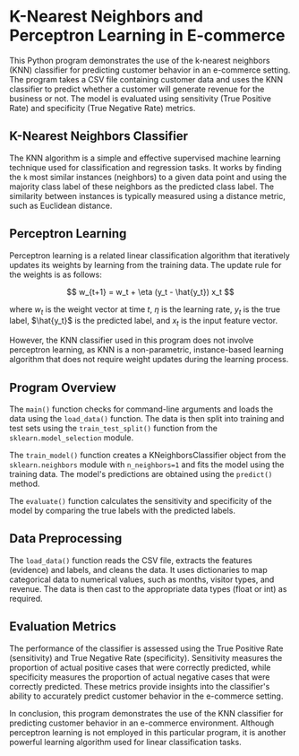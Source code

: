 # K-Nearest Neighbors and Perceptron Learning in E-commerce

This Python program demonstrates the use of the k-nearest neighbors (KNN) classifier for predicting customer behavior in an e-commerce setting. The program takes a CSV file containing customer data and uses the KNN classifier to predict whether a customer will generate revenue for the business or not. The model is evaluated using sensitivity (True Positive Rate) and specificity (True Negative Rate) metrics.

## K-Nearest Neighbors Classifier

The KNN algorithm is a simple and effective supervised machine learning technique used for classification and regression tasks. It works by finding the `k` most similar instances (neighbors) to a given data point and using the majority class label of these neighbors as the predicted class label. The similarity between instances is typically measured using a distance metric, such as Euclidean distance.

## Perceptron Learning

Perceptron learning is a related linear classification algorithm that iteratively updates its weights by learning from the training data. The update rule for the weights is as follows:

$$
w_{t+1} = w_t + \eta (y_t - \hat{y_t}) x_t
$$

where $w_t$ is the weight vector at time $t$, $\eta$ is the learning rate, $y_t$ is the true label, $\hat{y_t}$ is the predicted label, and $x_t$ is the input feature vector.

However, the KNN classifier used in this program does not involve perceptron learning, as KNN is a non-parametric, instance-based learning algorithm that does not require weight updates during the learning process.

## Program Overview

The `main()` function checks for command-line arguments and loads the data using the `load_data()` function. The data is then split into training and test sets using the `train_test_split()` function from the `sklearn.model_selection` module.

The `train_model()` function creates a KNeighborsClassifier object from the `sklearn.neighbors` module with `n_neighbors=1` and fits the model using the training data. The model's predictions are obtained using the `predict()` method.

The `evaluate()` function calculates the sensitivity and specificity of the model by comparing the true labels with the predicted labels.

## Data Preprocessing

The `load_data()` function reads the CSV file, extracts the features (evidence) and labels, and cleans the data. It uses dictionaries to map categorical data to numerical values, such as months, visitor types, and revenue. The data is then cast to the appropriate data types (float or int) as required.

## Evaluation Metrics

The performance of the classifier is assessed using the True Positive Rate (sensitivity) and True Negative Rate (specificity). Sensitivity measures the proportion of actual positive cases that were correctly predicted, while specificity measures the proportion of actual negative cases that were correctly predicted. These metrics provide insights into the classifier's ability to accurately predict customer behavior in the e-commerce setting.

In conclusion, this program demonstrates the use of the KNN classifier for predicting customer behavior in an e-commerce environment. Although perceptron learning is not employed in this particular program, it is another powerful learning algorithm used for linear classification tasks.
